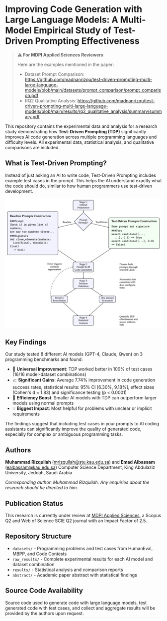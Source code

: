 # Improving Code Generation with Large Language Models: A Multi-Model Empirical Study of Test-Driven Prompting Effectiveness

>
> **⚠️ For MDPI Applied Sciences Reviewers**
>
> Here are the examples mentioned in the paper:
>
> - Dataset Prompt Comparison: https://github.com/madnanrizqu/test-driven-prompting-multi-large-language-models/blob/main/datasets/prompt_comparison/prompt_comparison.pdf
> - RQ2 Qualitative Analysis: https://github.com/madnanrizqu/test-driven-prompting-multi-large-language-models/blob/main/results/rq2_qualitative_analysis/summary/summary.pdf

This repository contains the experimental data and analysis for a research study demonstrating how **Test-Driven Prompting (TDP)** significantly improves AI code generation across multiple programming languages and difficulty levels. All experimental data, statistical analysis, and qualitative comparisons are included.

## What is Test-Driven Prompting?

Instead of just asking an AI to write code, Test-Driven Prompting includes example test cases in the prompt. This helps the AI understand exactly what the code should do, similar to how human programmers use test-driven development.

![alt text](methodology_overview.png)

## Key Findings

Our study tested 8 different AI models (GPT-4, Claude, Qwen) on 3 programming benchmarks and found:

- 🎯 **Universal Improvement**: TDP worked better in 100% of test cases (16/16 model-dataset combinations)
- 📈 **Significant Gains**: Average 7.74% improvement in code generation success rates, statistical results: 95% CI [6.30%, 9.18%], effect sizes (Cohen's d = 1.83) and significance testing (p < 0.0001)
- 🚀 **Efficiency Boost**: Smaller AI models with TDP can outperform larger models using normal prompts
- 💡 **Biggest Impact**: Most helpful for problems with unclear or implicit requirements

The findings suggest that including test cases in your prompts to AI coding assistants can significantly improve the quality of generated code, especially for complex or ambiguous programming tasks.

## Authors

**Muhammad Rizqullah** (mrizqullah@stu.kau.edu.sa) and **Emad Albassam** (ealbassam@kau.edu.sa)
Computer Science Department, King Abdulaziz University, Jeddah, Saudi Arabia

*Corresponding author: Muhammad Rizqullah. Any enquiries about the research should be directed to him.*

## Publication Status

This research is currently under review at [MDPI Applied Sciences](https://www.mdpi.com/journal/applsci), a Scopus Q2 and Web of Science SCIE Q2 journal with an Impact Factor of 2.5.

## Repository Structure

- `datasets/` - Programming problems and test cases from HumanEval, MBPP, and Code Contests
- `raw_results/` - Complete experimental results for each AI model and dataset combination
- `results/` - Statistical analysis and comparison reports
- `abstract/` - Academic paper abstract with statistical findings

## Source Code Availability

Source code used to generate code with large language models, test generated code with test cases, and collect and aggregate results will be provided by the authors upon request.  